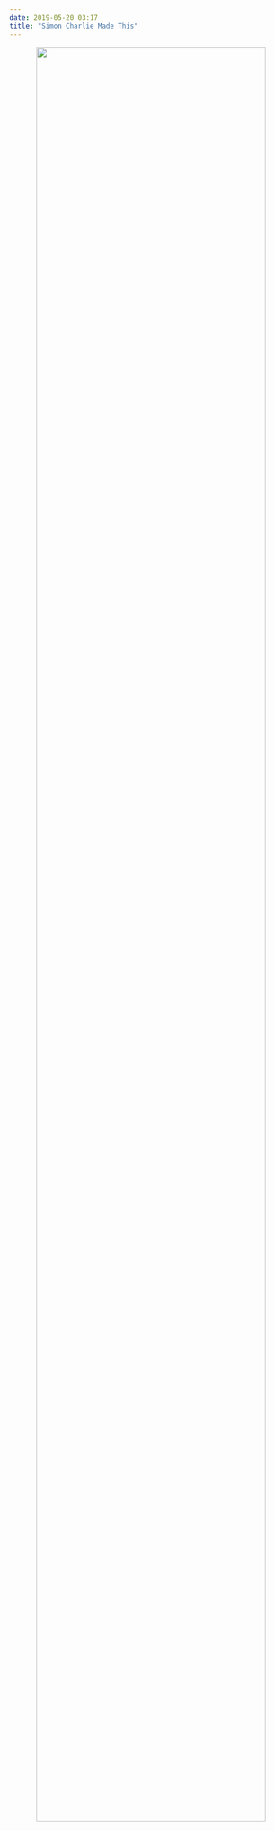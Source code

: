 ```yaml
---
date: 2019-05-20 03:17
title: "Simon Charlie Made This"
---
```


<div align="center">
<img src="{{site.github.url}}/files/2019/05/mask.jpg" width="90%">
</div>
